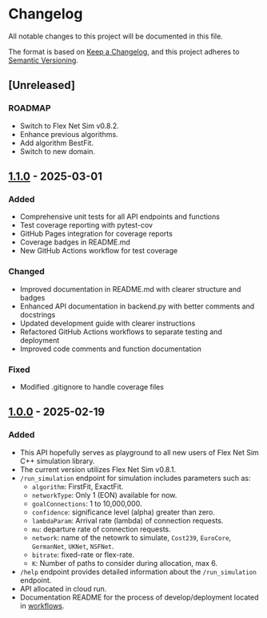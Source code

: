 # Changelog

All notable changes to this project will be documented in this file.

The format is based on [Keep a Changelog](https://keepachangelog.com/en/1.1.0/),
and this project adheres to [Semantic Versioning](https://semver.org/spec/v2.0.0.html).

## [Unreleased]

### ROADMAP
- Switch to Flex Net Sim v0.8.2.
- Enhance previous algorithms.
- Add algorithm BestFit.
- Switch to new domain.

## [1.1.0] - 2025-03-01

### Added
- Comprehensive unit tests for all API endpoints and functions
- Test coverage reporting with pytest-cov
- GitHub Pages integration for coverage reports
- Coverage badges in README.md
- New GitHub Actions workflow for test coverage

### Changed
- Improved documentation in README.md with clearer structure and badges
- Enhanced API documentation in backend.py with better comments and docstrings
- Updated development guide with clearer instructions
- Refactored GitHub Actions workflows to separate testing and deployment
- Improved code comments and function documentation

### Fixed
- Modified .gitignore to handle coverage files

## [1.0.0] - 2025-02-19

### Added

- This API hopefully serves as playground to all new users of Flex Net Sim C++ simulation library.
- The current version utilizes Flex Net Sim v0.8.1.
- `/run_simulation` endpoint for simulation includes parameters such as:
    - `algorithm`: FirstFit, ExactFit.
    - `networkType`: Only 1 (EON) available for now.
    - `goalConnections`: 1 to 10,000,000.
    - `confidence`: significance level (alpha) greater than zero.
    - `lambdaParam`: Arrival rate (lambda) of connection requests.
    - `mu`: departure rate of connection requests.
    - `network`: name of the netowrk to simulate, `Cost239`, `EuroCore`, `GermanNet`, `UKNet`, `NSFNet`.
    - `bitrate`: fixed-rate or flex-rate.
    - `K`: Number of paths to consider during allocation, max 6.
- `/help` endpoint provides detailed information about the `/run_simulation` endpoint.
- API allocated in cloud run.
- Documentation README for the process of develop/deployment located in [workflows](https://github.com/MirkoZETA/FlexNetSim-API/tree/master/.github/workflows/README_DEV.md).

[1.1.0]: https://github.com/MirkoZETA/FlexNetSim-API/releases/tag/v1.1.0
[1.0.0]: https://github.com/MirkoZETA/FlexNetSim-API/releases/tag/v1.0.0

